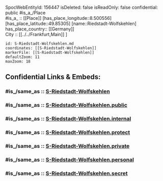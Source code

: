﻿---
location:
- 49.85305
- 8.500556
mapmarker: train
mapzoom:
- 8
- 18
tags:
- geo/station/train
type: Station
---

SpocWebEntityId: 156447
isDeleted: false
isReadOnly: false
confidential: public
#is_a_/Place  
#is_a_ :: [[Place]] 
[has_place_longitude::8.500556] 
[has_place_latitude::49.85305] 
[name::Riedstadt-Wolfskehlen] 
has_place_country:: [[Germany]]  
City :: [[../../Frankfurt,Main]] ] 


```leaflet
id: S-Riedstadt-Wolfskehlen.md
coordinates: [[S-Riedstadt-Wolfskehlen]] 
markerFile: [[S-Riedstadt-Wolfskehlen]] 
defaultZoom: 11 
maxZoom: 18
```


## Confidential Links & Embeds: 

### #is_/same_as :: [S-Riedstadt-Wolfskehlen](S-Riedstadt-Wolfskehlen.md) 

### #is_/same_as :: [S-Riedstadt-Wolfskehlen.public](/_public/Earth/Continent/Europe/Europe~Central/Germany/Germany~West/Hessen/counties~Hessen/Frankfurt~Main/Stations-FFM~S/S-Riedstadt-Wolfskehlen.public.md) 

### #is_/same_as :: [S-Riedstadt-Wolfskehlen.internal](/_internal/Earth/Continent/Europe/Europe~Central/Germany/Germany~West/Hessen/counties~Hessen/Frankfurt~Main/Stations-FFM~S/S-Riedstadt-Wolfskehlen.internal.md) 

### #is_/same_as :: [S-Riedstadt-Wolfskehlen.protect](/_protect/Earth/Continent/Europe/Europe~Central/Germany/Germany~West/Hessen/counties~Hessen/Frankfurt~Main/Stations-FFM~S/S-Riedstadt-Wolfskehlen.protect.md) 

### #is_/same_as :: [S-Riedstadt-Wolfskehlen.private](/_private/Earth/Continent/Europe/Europe~Central/Germany/Germany~West/Hessen/counties~Hessen/Frankfurt~Main/Stations-FFM~S/S-Riedstadt-Wolfskehlen.private.md) 

### #is_/same_as :: [S-Riedstadt-Wolfskehlen.personal](/_personal/Earth/Continent/Europe/Europe~Central/Germany/Germany~West/Hessen/counties~Hessen/Frankfurt~Main/Stations-FFM~S/S-Riedstadt-Wolfskehlen.personal.md) 

### #is_/same_as :: [S-Riedstadt-Wolfskehlen.secret](/_secret/Earth/Continent/Europe/Europe~Central/Germany/Germany~West/Hessen/counties~Hessen/Frankfurt~Main/Stations-FFM~S/S-Riedstadt-Wolfskehlen.secret.md)

